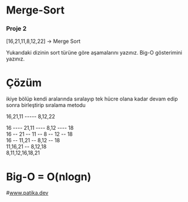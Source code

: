 ﻿# **Merge-Sort**

### Proje 2
[16,21,11,8,12,22] -> Merge Sort

Yukarıdaki dizinin sort türüne göre aşamalarını yazınız.
Big-O gösterimini yazınız.

# **Çözüm**
 ikiye bölüp kendi aralarında sıralayıp tek hücre olana kadar devam edip  
 sonra birleştirip  sıralama metodu  

 16,21,11 ----- 8,12,22

 16 ---- 21,11 ---- 8,12 ---- 18  
 16 -- 21 -- 11 -- 8 -- 12 -- 18  
 16 -- 11,21 -- 8,12 -- 18  
 11,16,21 -- 8,12,18  
 8,11,12,16,18,21  
 
 # **Big-O = O(nlogn)**



#www.patika.dev
